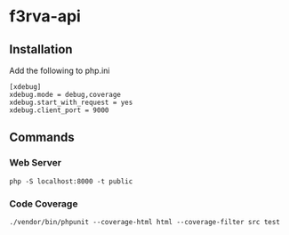 # f3rva-api

## Installation
Add the following to php.ini

    [xdebug]
    xdebug.mode = debug,coverage
    xdebug.start_with_request = yes
    xdebug.client_port = 9000

## Commands

### Web Server
    php -S localhost:8000 -t public

### Code Coverage
    ./vendor/bin/phpunit --coverage-html html --coverage-filter src test